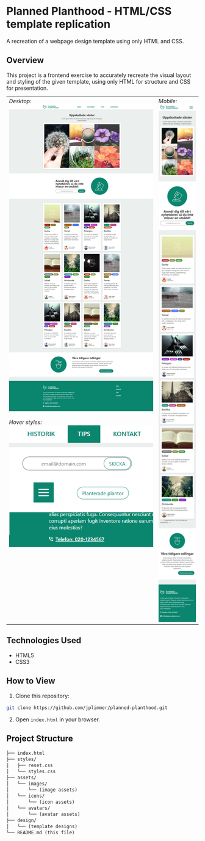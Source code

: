 # Planned Planthood - HTML/CSS template replication

A recreation of a webpage design template using only HTML and CSS.

## Overview
This project is a frontend exercise to accurately recreate the visual layout and styling of the given template, using only HTML for structure and CSS for presentation.

<table>
    <tr>
        <td width="70%" valign="top">
            <i>Desktop:</i><br>
            <img src="design/PlannedPlanthood-Desktop.png" width="100%">
            <br>
            <br>
            <i>Hover styles:</i><br>
            <img src="design/PlannedPlanthood-Hover.png" width="100%">
        </td>
        <td width="20%" valign="top">
            <i>Mobile:</i><br>
            <img src="design/PlannedPlanthood-Mobile.png" width="100%">
        </td>
    </tr>
</table>

## Technologies Used

* HTML5
* CSS3

## How to View

1. Clone this repository:
```bash
git clone https://github.com/jplimmer/planned-planthood.git
```

2. Open `index.html` in your browser.

## Project Structure
```
├── index.html
├── styles/
|   ├── reset.css
│   └── styles.css
├── assets/
│   └── images/
│       └── (image assets)
│   └── icons/
│       └── (icon assets)
│   └── avatars/
│       └── (avatar assets)
├── design/
│   └── (template designs)
└── README.md (this file)
```